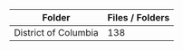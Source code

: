 | Folder               |   Files / Folders |
|----------------------|-------------------|
| District of Columbia |               138 |